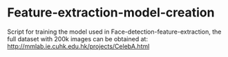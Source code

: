 # Feature-extraction-model-creation

Script for training the model used in Face-detection-feature-extraction, the full dataset with 200k images can be obtained at: http://mmlab.ie.cuhk.edu.hk/projects/CelebA.html

